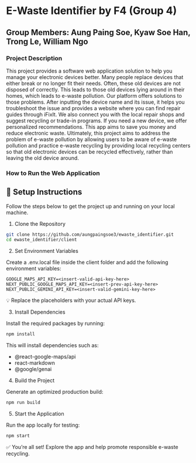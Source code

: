 # E-Waste Identifier by F4 (Group 4)
## Group Members: Aung Paing Soe, Kyaw Soe Han, Trong Le, William Ngo

### Project Description

  This project provides a software web application solution to help you manage your electronic devices better. Many people replace devices that either break or no longer fit their needs. Often, these old devices are not disposed of correctly. This leads to those old devices lying around in their homes, which leads to e-waste pollution. Our platform offers solutions to those problems. After inputting the device name and its issue, it helps you troubleshoot the issue and provides a website where you can find repair guides through iFixIt. We also connect you with the local repair shops and suggest recycling or trade-in programs. If you need a new device, we offer personalized recommendations. This app aims to save you money and reduce electronic waste.
	Ultimately, this project aims to address the problem of e-waste pollution by allowing users to be aware of e-waste pollution and practice e-waste recycling by providing local recycling centers so that old electronic devices can be recycled effectively, rather than leaving the old device around.



### How to Run the Web Application

## 🚀 Setup Instructions

Follow the steps below to get the project up and running on your local machine.

1. Clone the Repository

```bash
git clone https://github.com/aungpaingsoe3/ewaste_identifier.git
cd ewaste_identifier/client
```

2. Set Environment Variables

Create a .env.local file inside the client folder and add the following environment variables:

```.env.local
GOOGLE_MAPS_API_KEY=<insert-valid-api-key-here>
NEXT_PUBLIC_GOOGLE_MAPS_API_KEY=<insert-prev-api-key-here>
NEXT_PUBLIC_GEMINI_API_KEY=<insert-valid-gemini-key-here>
```

💡 Replace the placeholders with your actual API keys.

3. Install Dependencies

Install the required packages by running:

```bash
npm install
```

This will install dependencies such as:

- @react-google-maps/api
- react-markdown
- @google/genai

4. Build the Project

Generate an optimized production build:

```bash
npm run build
```

5. Start the Application

Run the app locally for testing:

```bash
npm start
```

✅ You’re all set! Explore the app and help promote responsible e-waste recycling.
